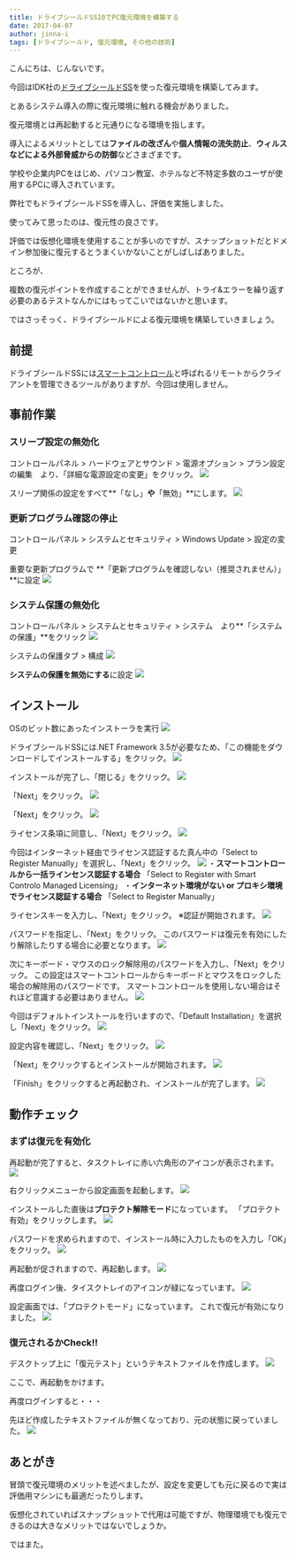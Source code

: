 ```yaml
---
title: ドライブシールドSS10でPC復元環境を構築する
date: 2017-04-07
author: jinna-i
tags: [ドライブシールド, 復元環境, その他の技術]
---
```


こんにちは、じんないです。

今回はIDK社の[ドライブシールドSS](http://www.idk.co.jp/page.php?d=bunkyo&f=driveshieldSS)を使った復元環境を構築してみます。

とあるシステム導入の際に復元環境に触れる機会がありました。

復元環境とは再起動すると元通りになる環境を指します。

導入によるメリットとしては**ファイルの改ざん**や**個人情報の流失防止**、**ウィルスなどによる外部脅威からの防御**などさまざまです。

学校や企業内PCをはじめ、パソコン教室、ホテルなど不特定多数のユーザが使用するPCに導入されています。

弊社でもドライブシールドSSを導入し、評価を実施しました。

使ってみて思ったのは、復元性の良さです。

評価では仮想化環境を使用することが多いのですが、スナップショットだとドメイン参加後に復元するとうまくいかないことがしばしばありました。

ところが、

複数の復元ポイントを作成することができませんが、トライ&エラーを繰り返す必要のあるテストなんかにはもってこいではないかと思います。


ではさっそっく、ドライブシールドによる復元環境を構築していきましょう。

## 前提
ドライブシールドSSには[スマートコントロール](http://www.idk.co.jp/page.php?d=bunkyo&f=smartcontrol)と呼ばれるリモートからクライアントを管理できるツールがありますが、今回は使用しません。


## 事前作業

### スリープ設定の無効化

コントロールパネル > ハードウェアとサウンド > 電源オプション > プラン設定の編集　より、「詳細な電源設定の変更」をクリック。
![](images/drive-shield-ss10-1.png)

スリープ関係の設定をすべて**「なし」**や**「無効」**にします。
![](images/drive-shield-ss10-2.png)

### 更新プログラム確認の停止

コントロールパネル > システムとセキュリティ > Windows Update > 設定の変更

重要な更新プログラムで **「更新プログラムを確認しない（推奨されません）」**に設定
![](images/drive-shield-ss10-3.png)

### システム保護の無効化

コントロールパネル > システムとセキュリティ > システム　より**「システムの保護」**をクリック
![](images/drive-shield-ss10-4.png)

システムの保護タブ > 構成 
![](images/drive-shield-ss10-5.png)

**システムの保護を無効にする**に設定
![](images/drive-shield-ss10-6.png)

## インストール

OSのビット数にあったインストーラを実行
![](images/drive-shield-ss10-7.png)

ドライブシールドSSには.NET Framework 3.5が必要なため、「この機能をダウンロードしてインストールする」をクリック。
![](images/drive-shield-ss10-8.png)

インストールが完了し、「閉じる」をクリック。
![](images/drive-shield-ss10-9.png)

「Next」をクリック。
![](images/drive-shield-ss10-10.png)

「Next」をクリック。
![](images/drive-shield-ss10-11.png)

ライセンス条項に同意し、「Next」をクリック。
![](images/drive-shield-ss10-12.png)

今回はインターネット経由でライセンス認証するた真ん中の「Select to Register Manually」を選択し、「Next」をクリック。
![](images/drive-shield-ss10-13.png)
・**スマートコントロールから一括ラインセンス認証する場合**
 「Select to Register with Smart Controlo Managed Licensing」
・**インターネット環境がない or プロキシ環境でライセンス認証する場合**
「Select to Register Manually」


ライセンスキーを入力し、「Next」をクリック。
※認証が開始されます。
![](images/drive-shield-ss10-14.png)

パスワードを指定し、「Next」をクリック。
このパスワードは復元を有効にしたり解除したりする場合に必要となります。
![](images/drive-shield-ss10-15.png)

次にキーボード・マウスのロック解除用のパスワードを入力し、「Next」をクリック。
この設定はスマートコントロールからキーボードとマウスをロックした場合の解除用のパスワードです。
スマートコントロールを使用しない場合はそれほど意識する必要はありません。
![](images/drive-shield-ss10-16.png)

今回はデフォルトインストールを行いますので、「Default Installation」を選択し「Next」をクリック。
![](images/drive-shield-ss10-17.png)

設定内容を確認し、「Next」をクリック。
![](images/drive-shield-ss10-18.png)

「Next」をクリックするとインストールが開始されます。
![](images/drive-shield-ss10-19.png)

「Finish」をクリックすると再起動され、インストールが完了します。
![](images/drive-shield-ss10-20.png)

## 動作チェック

### まずは復元を有効化

再起動が完了すると、タスクトレイに赤い六角形のアイコンが表示されます。
![](images/drive-shield-ss10-21.png)

右クリックメニューから設定画面を起動します。
![](images/drive-shield-ss10-22.png)

インストールした直後は**プロテクト解除モード**になっています。
「プロテクト有効」をクリックします。
![](images/drive-shield-ss10-23.png)

パスワードを求められますので、インストール時に入力したものを入力し「OK」をクリック。
![](images/drive-shield-ss10-24.png)

再起動が促されますので、再起動します。
![](images/drive-shield-ss10-25.png)

再度ログイン後、タイスクトレイのアイコンが緑になっています。
![](images/drive-shield-ss10-26.png)

設定画面では、「プロテクトモード」になっています。
これで復元が有効になりました。
![](images/drive-shield-ss10-27.png)

### 復元されるかCheck!!

デスクトップ上に「復元テスト」というテキストファイルを作成します。
![](images/drive-shield-ss10-28.png)

ここで、再起動をかけます。

再度ログインすると・・・

先ほど作成したテキストファイルが無くなっており、元の状態に戻っていました。
![](images/drive-shield-ss10-29.png)


## あとがき

冒頭で復元環境のメリットを述べましたが、設定を変更しても元に戻るので実は評価用マシンにも最適だったりします。

仮想化されていればスナップショットで代用は可能ですが、物理環境でも復元できるのは大きなメリットではないでしょうか。

ではまた。